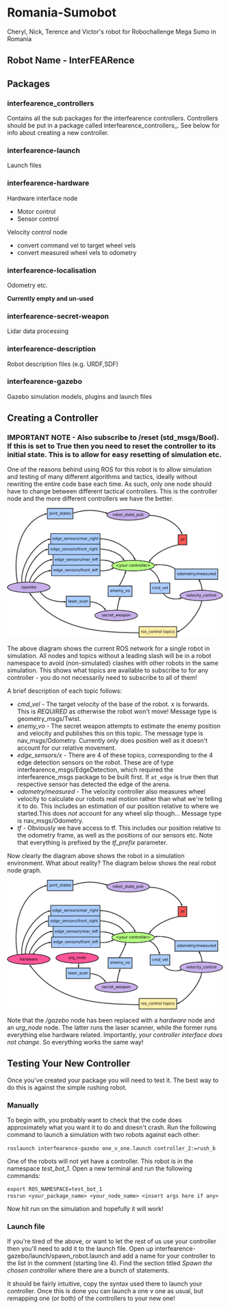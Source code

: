 # Romania-Sumobot
Cheryl, Nick, Terence and Victor's robot for Robochallenge Mega Sumo in Romania

## Robot Name - InterFEARence

## Packages

### interfearence_controllers
Contains all the sub packages for the interfearence controllers. Controllers should be put in a package called interfearence_controllers\_<name>. See below for info about creating a new controller.

### interfearence-launch
Launch files

### interfearence-hardware
Hardware interface node
- Motor control
- Sensor control

Velocity control node
- convert command vel to target wheel vels
- convert measured wheel vels to odometry

### interfearence-localisation
Odometry etc.

**Currently empty and un-used**

### interfearence-secret-weapon
Lidar data processing

### interfearence-description
Robot description files (e.g. URDF,SDF)

### interfearence-gazebo
Gazebo simulation models, plugins and launch files

## Creating a Controller

### IMPORTANT NOTE - Also subscribe to /reset (std_msgs/Bool). If this is set to True then you need to reset the controller to its initial state. This is to allow for easy resetting of simulation etc.

One of the reasons behind using ROS for this robot is to allow simulation and testing of many different algorithms and tactics, ideally without rewriting the entire code base each time. As such, only one node should have to change between different tactical controllers. This is the controller node and the more different controllers we have the better.

![Simulation ROS Node Network](simulation_node_diagram.png)

The above diagram shows the current ROS network for a single robot in simulation. All nodes and topics without a leading slash will be in a robot namespace to avoid (non-simulated) clashes with other robots in the same simulation. This shows what topics are available to subscribe to for any controller - you do not necessarily need to subscribe to all of them!

A brief description of each topic follows:

 - *cmd_vel* - The target velocity of the base of the robot. x is forwards. This is _REQUIRED_ as otherwise the robot won't move! Message type is geometry_msgs/Twist.
 - *enemy_vo* - The secret weapon attempts to estimate the enemy position and velocity and publishes this on this topic. The message type is nav_msgs/Odometry. Currently only does position well as it doesn't account for our relative movement.
 - *edge_sensors/x* - There are 4 of these topics, corresponding to the 4 edge detection sensors on the robot. These are of type interfearence_msgs/EdgeDetection, which required the interfearence_msgs package to be built first. If `at_edge` is true then that respective sensor has detected the edge of the arena.
 - *odometry/measured* - The velocity controller also measures wheel velocity to calculate our robots real motion rather than what we're telling it to do. This includes an estimation of our position relative to where we started.This does _not_ account for any wheel slip though... Message type is nav_msgs/Odometry.
 - *tf* - Obviously we have access to tf. This includes our position relative to the odometry frame, as well as the positions of our sensors etc. Note that everything is prefixed by the *tf_prefix* parameter.

Now clearly the diagram above shows the robot in a simulation environment. What about reality? The diagram below shows the real robot node graph.

![Hardware ROS Node Network](hardware_node_diagram.png)

Note that the _/gazebo_ node has been replaced with a _hardware_ node and an *urg_node* node. The latter runs the laser scanner, while the former runs everything else hardware related. Importantly, *your controller interface does not change*. So everything works the same way!

## Testing Your New Controller

Once you've created your package you will need to test it. The best way to do this is against the simple rushing robot. 

### Manually

To begin with, you probably want to check that the code does approximately what you want it to do and doesn't crash. Run the following command to launch a simulation with two robots against each other:

`roslaunch interfearence-gazebo one_v_one.launch controller_2:=rush_b`

One of the robots will not yet have a controller. This robot is in the namespace *test_bot_1*. Open a new terminal and run the following commands:

```
export ROS_NAMESPACE=test_bot_1
rosrun <your_package_name> <your_node_name> <insert args here if any>
```

Now hit run on the simulation and hopefully it will work!

### Launch file

If you're tired of the above, or want to let the rest of us use your controller then you'll need to add it to the launch file. Open up interfearence-gazebo/launch/spawn_robot.launch and add a name for your controller to the list in the comment (starting line 4). Find the section titled _Spawn the chosen controller_ where there are a bunch of <group if> statements.

It should be fairly intuitive, copy the syntax used there to launch your controller. Once this is done you can launch a one v one as usual, but remapping one (or both) of the controllers to your new one!
